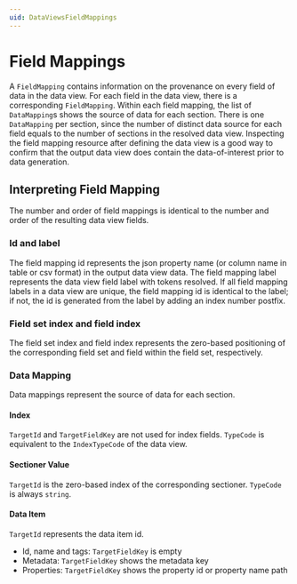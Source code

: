 ```yaml
---
uid: DataViewsFieldMappings
---
```


# Field Mappings

A `FieldMapping` contains information on the provenance on every field of data in the data view. For each field in the data view, there is a corresponding `FieldMapping`. Within each field mapping, the list of `DataMapping`s shows the source of data for each section. There is one `DataMapping` per section, since the number of distinct data source for each field equals to the number of sections in the resolved data view. Inspecting the field mapping resource after defining the data view is a good way to confirm that the output data view does contain the data-of-interest prior to data generation.


## Interpreting Field Mapping
The number and order of field mappings is identical to the number and order of the resulting data view fields. 

### Id and label
The field mapping id represents the json property name (or column name in table or csv format) in the output data view data. The field mapping label represents the data view field label with tokens resolved. If all field mapping labels in a data view are unique, the field mapping id is identical to the label; if not, the id is generated from the label by adding an index number postfix. 

### Field set index and field index
The field set index and field index represents the zero-based positioning of the corresponding field set and field within the field set, respectively.

### Data Mapping
Data mappings represent the source of data for each section.  

#### Index
`TargetId` and `TargetFieldKey` are not used for index fields. `TypeCode` is equivalent to the `IndexTypeCode` of the data view. 

#### Sectioner Value
`TargetId` is the zero-based index of the corresponding sectioner. `TypeCode` is always `string`.

#### Data Item
`TargetId` represents the data item id. 
  * Id, name and tags: `TargetFieldKey` is empty
  * Metadata: `TargetFieldKey` shows the metadata key
  * Properties: `TargetFieldKey` shows the property id or property name path
